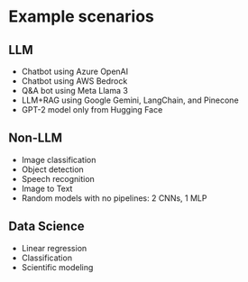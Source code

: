 # Example scenarios

## LLM
- Chatbot using Azure OpenAI
- Chatbot using AWS Bedrock
- Q&A bot using Meta Llama 3
- LLM+RAG using Google Gemini, LangChain, and Pinecone
- GPT-2 model only from Hugging Face

## Non-LLM
- Image classification
- Object detection
- Speech recognition
- Image to Text
- Random models with no pipelines: 2 CNNs, 1 MLP

## Data Science
- Linear regression
- Classification
- Scientific modeling